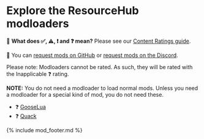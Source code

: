 # Explore the ResourceHub modloaders

🤔 **What does ✅, ⚠️, ❗️ and ❓ mean?** Please see our [Content Ratings guide](info/ContentRatings.md).

🧩 You can [request mods on GitHub](https://github.com/DesktopGooseUnofficial/ResourceHub/issues/new/choose) or [request mods on the Discord](https://discord.gg/nkwzUTy).

Please note: Modloaders cannot be rated. As such, they will be rated with the Inapplicable ❓ rating.

**NOTE:** You do not need a modloader to load normal mods.
Unless you need a modloader for a special kind of mod, you do not need these.

* ❓ [GooseLua](../GooseLua.md)
* ❓ [Quack](../Quack.md)

{% include mod_footer.md %}